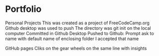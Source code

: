 # Portfolio
Personal Projects
This was created as a project of FreeCodeCamp.org
Github desktop was used to push 
  The directory was git init on the local computer
  Committed in Github Desktop
  Pushed to Github: Prompt ask to name with default name of enclosing folder
  I accepted that name
  
  GitHub pages
  Cliks on the gear wheels on the same line with insights
  
